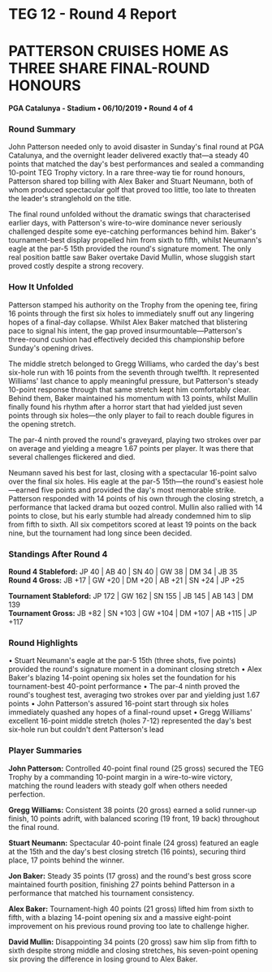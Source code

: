# TEG 12 - Round 4 Report

# PATTERSON CRUISES HOME AS THREE SHARE FINAL-ROUND HONOURS
**PGA Catalunya - Stadium • 06/10/2019 • Round 4 of 4**

### Round Summary

John Patterson needed only to avoid disaster in Sunday's final round at PGA Catalunya, and the overnight leader delivered exactly that—a steady 40 points that matched the day's best performances and sealed a commanding 10-point TEG Trophy victory. In a rare three-way tie for round honours, Patterson shared top billing with Alex Baker and Stuart Neumann, both of whom produced spectacular golf that proved too little, too late to threaten the leader's stranglehold on the title.

The final round unfolded without the dramatic swings that characterised earlier days, with Patterson's wire-to-wire dominance never seriously challenged despite some eye-catching performances behind him. Baker's tournament-best display propelled him from sixth to fifth, whilst Neumann's eagle at the par-5 15th provided the round's signature moment. The only real position battle saw Baker overtake David Mullin, whose sluggish start proved costly despite a strong recovery.

### How It Unfolded

Patterson stamped his authority on the Trophy from the opening tee, firing 16 points through the first six holes to immediately snuff out any lingering hopes of a final-day collapse. Whilst Alex Baker matched that blistering pace to signal his intent, the gap proved insurmountable—Patterson's three-round cushion had effectively decided this championship before Sunday's opening drives.

The middle stretch belonged to Gregg Williams, who carded the day's best six-hole run with 16 points from the seventh through twelfth. It represented Williams' last chance to apply meaningful pressure, but Patterson's steady 10-point response through that same stretch kept him comfortably clear. Behind them, Baker maintained his momentum with 13 points, whilst Mullin finally found his rhythm after a horror start that had yielded just seven points through six holes—the only player to fail to reach double figures in the opening stretch.

The par-4 ninth proved the round's graveyard, playing two strokes over par on average and yielding a meagre 1.67 points per player. It was there that several challenges flickered and died.

Neumann saved his best for last, closing with a spectacular 16-point salvo over the final six holes. His eagle at the par-5 15th—the round's easiest hole—earned five points and provided the day's most memorable strike. Patterson responded with 14 points of his own through the closing stretch, a performance that lacked drama but oozed control. Mullin also rallied with 14 points to close, but his early stumble had already condemned him to slip from fifth to sixth. All six competitors scored at least 19 points on the back nine, but the tournament had long since been decided.

### Standings After Round 4

**Round 4 Stableford:** JP 40 | AB 40 | SN 40 | GW 38 | DM 34 | JB 35  
**Round 4 Gross:** JB +17 | GW +20 | DM +20 | AB +21 | SN +24 | JP +25

**Tournament Stableford:** JP 172 | GW 162 | SN 155 | JB 145 | AB 143 | DM 139  
**Tournament Gross:** JB +82 | SN +103 | GW +104 | DM +107 | AB +115 | JP +117

### Round Highlights

• Stuart Neumann's eagle at the par-5 15th (three shots, five points) provided the round's signature moment in a dominant closing stretch
• Alex Baker's blazing 14-point opening six holes set the foundation for his tournament-best 40-point performance
• The par-4 ninth proved the round's toughest test, averaging two strokes over par and yielding just 1.67 points
• John Patterson's assured 16-point start through six holes immediately quashed any hopes of a final-round upset
• Gregg Williams' excellent 16-point middle stretch (holes 7-12) represented the day's best six-hole run but couldn't dent Patterson's lead

### Player Summaries

**John Patterson:** Controlled 40-point final round (25 gross) secured the TEG Trophy by a commanding 10-point margin in a wire-to-wire victory, matching the round leaders with steady golf when others needed perfection.

**Gregg Williams:** Consistent 38 points (20 gross) earned a solid runner-up finish, 10 points adrift, with balanced scoring (19 front, 19 back) throughout the final round.

**Stuart Neumann:** Spectacular 40-point finale (24 gross) featured an eagle at the 15th and the day's best closing stretch (16 points), securing third place, 17 points behind the winner.

**Jon Baker:** Steady 35 points (17 gross) and the round's best gross score maintained fourth position, finishing 27 points behind Patterson in a performance that matched his tournament consistency.

**Alex Baker:** Tournament-high 40 points (21 gross) lifted him from sixth to fifth, with a blazing 14-point opening six and a massive eight-point improvement on his previous round proving too late to challenge higher.

**David Mullin:** Disappointing 34 points (20 gross) saw him slip from fifth to sixth despite strong middle and closing stretches, his seven-point opening six proving the difference in losing ground to Alex Baker.


